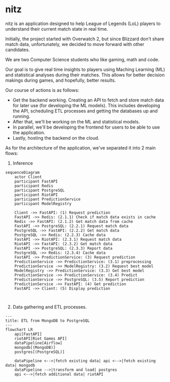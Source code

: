 # nitz

nitz is an application designed to help League of Legends (LoL) players to understand their current match state in real time.

Initially, the project started with Overwatch 2, but since Blizzard don't share match data, unfortunately, we decided to move forward with other candidates.

We are two Computer Science students who like gaming, math and code. 

Our goal is to give real time insights to players using Maching Learning (ML) and statistical analyses during their matches. This allows for better decision makings during games, and hopefully, better results.

Our course of actions is as follows:

- Get the backend working. Creating an API to fetch and store match data for later use (for developing the ML models). This includes developing the API, scheduling ETL processes and getting the databases up and running.
- After that, we'll be working on the ML and statistical models.
- In parallel, we'll be developing the frontend for users to be able to use the application.
- Lastly, hosting the backend on the cloud.

As for the architecture of the application, we've separated it into 2 main flows:

1. Inference
```mermaid
sequenceDiagram
    actor Client
    participant FastAPI
    participant Redis
    participant PostgreSQL
    participant RiotAPI
    participant PredictionService
    participant ModelRegistry
    
    Client ->> FastAPI: (1) Request prediction
    FastAPI ->> Redis: (2.1.1) Check if match data exists in cache
    Redis ->> FastAPI: (2.1.2) Get match data from cache
    FastAPI ->> PostgreSQL: (2.2.1) Request match data
    PostgreSQL ->> FastAPI: (2.2.2) Get match data
    PostgreSQL ->> Redis: (2.2.3) Cache data
    FastAPI ->> RiotAPI: (2.3.1) Request match data
    RiotAPI ->> FastAPI: (2.3.2) Get match data
    FastAPI ->> PostgreSQL: (2.3.3) Report data
    PostgreSQL ->> Redis: (2.3.4) Cache data
    FastAPI ->> PredictionService: (3) Request prediction
    PredictionService ->> PredictionService: (3.1) preprocessing
    PredictionService ->> ModelRegistry: (3.2) Request best model
    ModelRegistry ->> PredictionService: (3.3) Get best model
    PredictionService ->> PredictionService: (3.4) Predict
    PredictionService ->> PostgreSQL: (3.5) Report prediction
    PredictionService ->> FastAPI: (4) Get prediction
    FastAPI ->> Client: (5) Display prediction
    
    
```

2. Data gathering and ETL processes.

```mermaid
---
title: ETL from MongoDB to PostgreSQL
---
flowchart LR
    api[FastAPI]
    riotAPI[Riot Games API]
    dataPipeline[Airflow]
    mongodb[(MongoDB)]
    postgres[(PostgreSQL)]
    
    dataPipeline <-->|fetch existing data| api <-->|fetch existing data| mongodb
    dataPipeline -->|transform and load| postgres
    api <-->|fetch additional data| riotAPI
```
